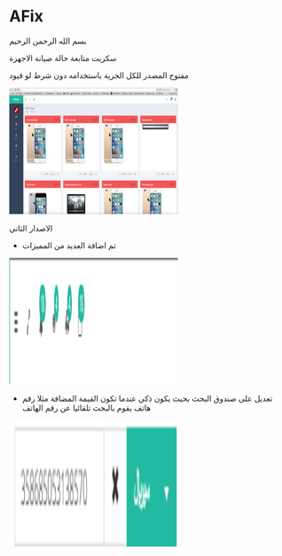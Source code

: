 # AFix


بسم الله الرحمن الرحيم




سكربت متابعة حالة صيانة الاجهزة

مفتوح المصدر للكل الحرية باستخدامه دون شرط لو قيود




<img src="./images/AFixScreenShot.png" alt="AFixScreen" style="width:304px;height:228px;">



الاصدار الثاني




+ تم اضافة العديد من المميزات


<img src="images/Version/1.png" alt="AFixScreen" style="width:304px;height:228px;">



+ تعديل على صندوق البحث بحيث يكون ذكي عندما تكون القيمة المضافة مثلا رقم هاتف يقوم بالبحث تلقائيا عن رقم الهاتف
<img src="images/Version/3.png" alt="AFixScreen" style="width:304px;height:228px;">
 